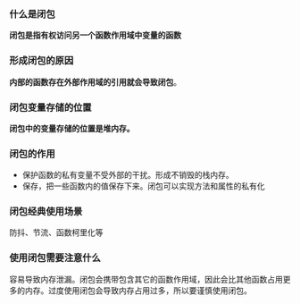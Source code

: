 ### 什么是闭包

**闭包是指有权访问另一个函数作用域中变量的函数**

### 形成闭包的原因

**内部的函数存在外部作用域的引用就会导致闭包**。

### 闭包变量存储的位置

**闭包中的变量存储的位置是堆内存。**

### 闭包的作用

- 保护函数的私有变量不受外部的干扰。形成不销毁的栈内存。
- 保存，把一些函数内的值保存下来。闭包可以实现方法和属性的私有化

### 闭包经典使用场景

防抖、节流、函数柯里化等

### 使用闭包需要注意什么

容易导致内存泄漏。闭包会携带包含其它的函数作用域，因此会比其他函数占用更多的内存。过度使用闭包会导致内存占用过多，所以要谨慎使用闭包。